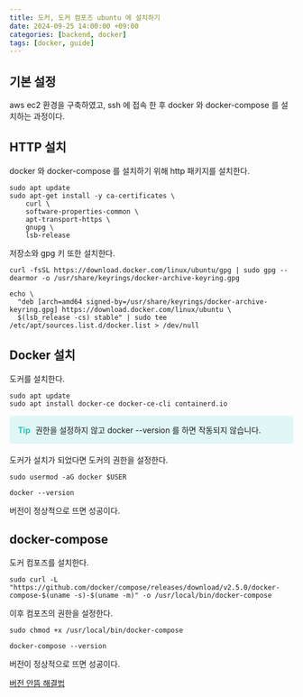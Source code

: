 ```yaml
---
title: 도커, 도커 컴포즈 ubuntu 에 설치하기
date: 2024-09-25 14:00:00 +09:00
categories: [backend, docker]
tags: [docker, guide]
---
```


## 기본 설정
aws ec2 환경을 구축하였고, ssh 에 접속 한 후 docker 와 docker-compose 를 설치하는 과정이다.

## HTTP 설치
docker 와 docker-compose 를 설치하기 위해 http 패키지를 설치한다.
```shell
sudo apt update
sudo apt-get install -y ca-certificates \ 
    curl \
    software-properties-common \
    apt-transport-https \
    gnupg \
    lsb-release
```
저장소와 gpg 키 또한 설치한다.
```shell
curl -fsSL https://download.docker.com/linux/ubuntu/gpg | sudo gpg --dearmor -o /usr/share/keyrings/docker-archive-keyring.gpg
```
```shell
echo \
  "deb [arch=amd64 signed-by=/usr/share/keyrings/docker-archive-keyring.gpg] https://download.docker.com/linux/ubuntu \
  $(lsb_release -cs) stable" | sudo tee /etc/apt/sources.list.d/docker.list > /dev/null
```

## Docker 설치
도커를 설치한다.
```shell
sudo apt update
sudo apt install docker-ce docker-ce-cli containerd.io
```
<div style="background-color: #e0f6f7; padding: 15px; border-radius: 5px; margin-bottom: 18px">
  <b style="color: #29beb9">Tip</b>
  <span style="padding-left: 5px">권한을 설정하지 않고 docker --version 를 하면 작동되지 않습니다.</span>
</div>
도커가 설치가 되었다면 도커의 권한을 설정한다.

```shell
sudo usermod -aG docker $USER

docker --version
```
버전이 정상적으로 뜨면 성공이다.

## docker-compose
도커 컴포즈를 설치한다.
```shell
sudo curl -L "https://github.com/docker/compose/releases/download/v2.5.0/docker-compose-$(uname -s)-$(uname -m)" -o /usr/local/bin/docker-compose
```
이후 컴포즈의 권한을 설정한다.
```shell
sudo chmod +x /usr/local/bin/docker-compose

docker-compose --version
```
버전이 정상적으로 뜨면 성공이다.

<a href="/posts/docker-compose-file-not-found">버전 안뜸 해결법</a>
